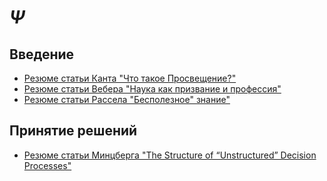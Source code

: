 # $\Psi$
## Введение
- [Резюме статьи Канта "Что такое Просвещение?"](https://github.com/lisenkovkv/psy/blob/main/Kant_Aufklärung.md)
- [Резюме статьи Вебера "Наука как призвание и профессия"](https://github.com/lisenkovkv/psy/blob/main/Weber_Wissenschaft_als_Beruf.md)
- [Резюме статьи Рассела "Бесполезное" знание"](https://github.com/lisenkovkv/psy/blob/main/Russell_useless_knowledge.md)


## Принятие решений
- [Резюме статьи Минцберга "The Structure of “Unstructured” Decision Processes"](https://github.com/lisenkovkv/psy/blob/main/Mintzberg_Decision_Processes.md)
